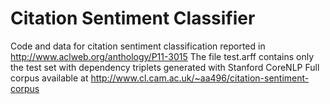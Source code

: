 # Citation Sentiment Classifier

Code and data for citation sentiment classification reported in <http://www.aclweb.org/anthology/P11-3015>
The file test.arff contains only the test set with dependency triplets generated with Stanford CoreNLP
Full corpus available at <http://www.cl.cam.ac.uk/~aa496/citation-sentiment-corpus>